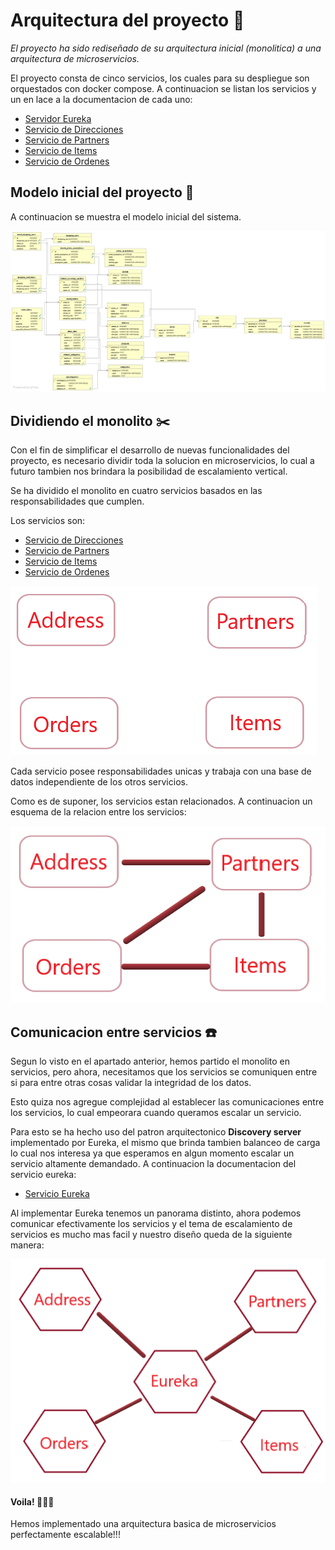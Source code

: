 # Arquitectura del proyecto 📏

_El proyecto ha sido rediseñado de su arquitectura inicial (monolitica) a una arquitectura de microservicios._

El proyecto consta de cinco servicios, los cuales para su despliegue son orquestados con docker compose. A continuacion se listan los servicios y un en lace a la documentacion de cada uno:

* [Servidor Eureka](/eureka-server/README.md)
* [Servicio de Direcciones](/address-service/README.md)
* [Servicio de Partners](/partners-service/README.md)
* [Servicio de Items](/items-service/README.md)
* [Servicio de Ordenes](/orders-service/README.md)

## Modelo inicial del proyecto 👴

A continuacion se muestra el modelo inicial del sistema.

![Modelo antiguo](/old_model.jpg)

## Dividiendo el monolito ✂️

Con el fin de simplificar el desarrollo de nuevas funcionalidades del proyecto, es necesario dividir toda la solucion en microservicios, lo cual a futuro tambien nos brindara la posibilidad de escalamiento vertical.

Se ha dividido el monolito en cuatro servicios basados en las responsabilidades que cumplen.

Los servicios son: 

* [Servicio de Direcciones](/address-service/README.md)
* [Servicio de Partners](/partners-service/README.md)
* [Servicio de Items](/items-service/README.md)
* [Servicio de Ordenes](/orders-service/README.md)

![Servicios](/Services_.png)

Cada servicio posee responsabilidades unicas y trabaja con una base de datos independiente de los otros servicios.

Como es de suponer, los servicios estan relacionados. A continuacion un esquema de la relacion entre los servicios:

![Relaciones](/service_dependences_.png)


## Comunicacion entre servicios ☎️

Segun lo visto en el apartado anterior, hemos partido el monolito en servicios, pero ahora, necesitamos que los servicios se comuniquen entre si para entre otras cosas validar la integridad de los datos.

Esto quiza nos agregue complejidad al establecer las comunicaciones entre los servicios, lo cual empeorara cuando queramos escalar un servicio.

Para esto se ha hecho uso del patron arquitectonico **Discovery server** implementado por Eureka, el mismo que brinda tambien balanceo de carga lo cual nos interesa ya que esperamos en algun momento escalar un servicio altamente demandado.
A continuacion la documentacion del servicio eureka:

* [Servicio Eureka](/eureka-server/README.md)

Al implementar Eureka tenemos un panorama distinto, ahora podemos comunicar efectivamente los servicios y el tema de escalamiento de servicios es mucho mas facil y nuestro diseño queda de la siguiente manera:

![Services](/service_discovery_.png)

#### Voila! 🎉🎉🎉

Hemos implementado una arquitectura basica de microservicios perfectamente escalable!!!
